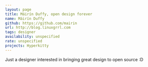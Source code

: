 ```yaml
---
layout: page
title: Máirín Duffy, open design forever
name: Máirín Duffy
github: https://github.com/mairin
url: http://blog.linuxgrrl.com
tags: designer
availability: unspecified
rate: unspecified
projects: Hyperkitty
---
```


Just a designer interested in bringing great design to open source :D
